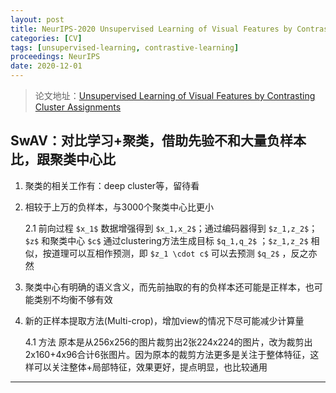 ```yaml
---
layout: post
title: NeurIPS-2020 Unsupervised Learning of Visual Features by Contrasting Cluster Assignments
categories: [CV]
tags: [unsupervised-learning, contrastive-learning]
proceedings: NeurIPS
date: 2020-12-01
---
```


> 论文地址：[Unsupervised Learning of Visual Features by Contrasting Cluster Assignments](https://papers.neurips.cc/paper_files/paper/2020/file/70feb62b69f16e0238f741fab228fec2-Paper.pdf)

## SwAV：对比学习+聚类，借助先验不和大量负样本比，跟聚类中心比

1.  聚类的相关工作有：deep cluster等，留待看
2.  相较于上万的负样本，与3000个聚类中心比更小

    2.1 前向过程    `$x_1$` 数据增强得到 `$x_1,x_2$`；通过编码器得到 `$z_1,z_2$`；`$z$` 和聚类中心 `$c$` 通过clustering方法生成目标 `$q_1,q_2$` ；`$z_1,z_2$` 相似，按道理可以互相作预测，即 `$z_1 \cdot c$` 可以去预测 `$q_2$` ，反之亦然
3.  聚类中心有明确的语义含义，而先前抽取的有的负样本还可能是正样本，也可能类别不均衡不够有效
4.  新的正样本提取方法(Multi-crop)，增加view的情况下尽可能减少计算量

    4.1 方法    原本是从256x256的图片裁剪出2张224x224的图片，改为裁剪出2x160+4x96合计6张图片。因为原本的裁剪方法更多是关注于整体特征，这样可以关注整体+局部特征，效果更好，提点明显，也比较通用

<hr align="left" color="#987cb9" size="1">


